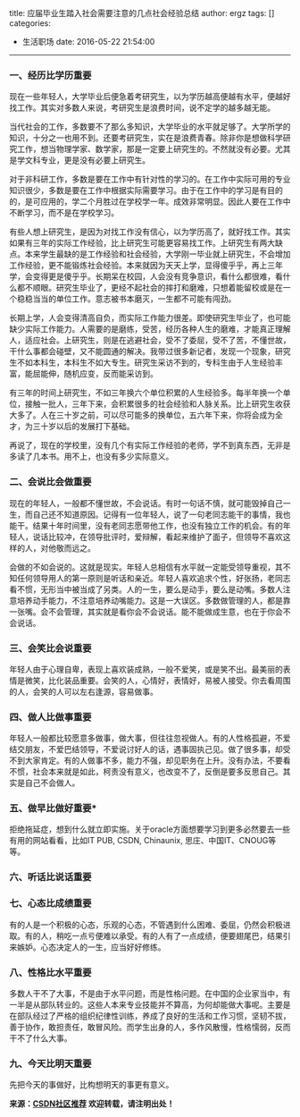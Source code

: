 title: 应届毕业生踏入社会需要注意的几点社会经验总结
author: ergz
tags: []
categories:
  - 生活职场
date: 2016-05-22 21:54:00
---
### 一、经历比学历重要  

现在一些年轻人，大学毕业后便急着考研究生，以为学历越高便越有水平，便越好找工作。其实对多数人来说，考研究生是浪费时间，说不定学的越多越无能。  

当代社会的工作，多数要不了那么多知识，大学毕业的水平就足够了。大学所学的知识，十分之一也用不到。还要考研究生，实在是浪费青春。除非你是想做科学研究工作，想当物理学家、数学家，那是一定要上研究生的。不然就没有必要。尤其是学文科专业，更是没有必要上研究生。  

<!--more-->

对于非科研工作，多数是要在工作中有针对性的学习的。在工作中实际可用的专业知识很少，多数是要在工作中根据实际需要学习。由于在工作中的学习是有目的的，是可应用的，学二个月胜过在学校学一年。成效非常明显。因此人要在工作中不断学习，而不是在学校学习。  

有些人想上研究生，是因为对找工作没有信心，以为学历高了，就好找工作。其实如果有三年的实际工作经验，比上研究生可能更容易找工作。上研究生有两大缺点。本来学生最缺的是工作经验和社会经验，大学刚一毕业就上研究生，不会增加工作经验，更不能锻炼社会经验。本来就因为天天上学，显得傻乎乎，再上三年学，会变得更是傻乎乎。长期呆在校园，人会没有竞争意识，看什么都很难，看什么都不顺眼。研究生毕业了，更经不起社会的摔打和磨难，只想着能留校或是在一个稳稳当当的单位工作。意志被书本磨灭，一生都不可能有闯劲。  

长期上学，人会变得清高自负，而实际工作能力很差。即使研究生毕业了，也可能缺少实际工作能力。人需要的是磨练，受苦，经历各种人生的磨难，才能真正理解人，适应社会。上研究生，则是在逃避社会，受不了委屈，受不了苦，不懂世故，干什么事都会碰壁，又不能圆通的解决。我带过很多新记者，发现一个现象，研究生不如本科生，本科生不如大专生。研究生采访不到的，专科生由于人生经验丰富，能屈能伸，随机应变，反而能采访到。  

有三年的时间上研究生，不如三年换六个单位积累的人生经验多。每半年换一个单位，接触一批人，三年下来，会积累很多的社会经验和人脉关系。比上研究生收获大多了。人在三十岁之前，可以尽可能多的换单位，五六年下来，你将会成为全才，为三十岁以后的发展打下基础。  

再说了，现在的学校里，没有几个有实际工作经验的老师，学不到真东西，无非是多读了几本书。用不上，也没有多少实际意义。  

### 二、会说比会做重要  

现在的年轻人，一般都不懂世故，不会说话。有时一句话不慎，就可能毁掉自己一生，而自己还不知道原因。记得有一位年轻人，说了一句老同志能干的事情，我也能干。结果十年时间里，没有老同志愿带他工作，也没有独立工作的机会。有的年轻人，说话比较冲，在领导批评时，爱辩解，看起来维护了面子，但领导不喜欢这样的人，对他敬而远之。  

会做的不如会说的。这就是现实。年轻人总相信有水平就一定能受领导重视，其不知任何领导用人的第一原则是听话和亲近。年轻人喜欢追求个性，好张扬，老同志看不惯，无形当中被当成了另类。人的一生，要么是动手，要么是动嘴。多数人注意培养动手能力，不注意培养动嘴能力。这是一大误区。多数做管理的人，都是靠一张嘴。会不会管理，其实就是看你会不会说话。能不能做成生意，也在于你会不会说话。  

### 三、会笑比会说重要  

年轻人由于心理自卑，表现上喜欢装成熟，一般不爱笑，或是笑不出。最美丽的表情是微笑，比化装品重要。会笑的人，心情好，表情好，易被人接受。你去看周围的人，会笑的人可以左右逢源，容易做事。  

### 四、做人比做事重要  

年轻人一般都比较愿意多做事，做大事，但往往忽视做人。有的人性格孤避，不爱结交朋友，不爱巴结领导，不爱说讨好人的话，遇事固执己见。做了很多事，却受不到大家肯定。有的人做事不多，能力不强，却见职务在上升。没有办法，不要看不惯，社会本来就是如此，柯责没有意义，也改变不了，反倒是要多反思自己。其实是自己不会做人。  

### 五、做早比做好重要*  

拒绝拖延症，想到什么就立即实施。关于oracle方面想要学习到更多必然要去一些有用的网站看看，比如IT PUB, CSDN, Chinaunix, 思庄、中国IT、CNOUG等等。

### 六、听话比说话重要

### 七、心态比成绩重要  

有的人是一个积极的心态，乐观的心态，不管遇到什么困难、委屈，仍然会积极进取。有的人，稍吃一点亏便难以承受。有的人有了一点成绩，便要翅尾巴，结果引来嫉妒。心态决定人的一生，应当好好修练。  

### 八、性格比水平重要  

多数人干不了大事，不是由于水平问题，而是性格问题。在中国的企业家当中，有一半是从部队转业的。这些人本来专业技能并不算高，为何却能做大事呢。主要是在部队经过了严格的组织纪律性训练，养成了良好的生活和工作习惯，坚韧不拔，善于协作，敢担责任，敢冒风险。而学生出身的人，多作风散慢，性格懦弱，反而干不了什么大事。  

### 九、今天比明天重要  

先把今天的事做好，比构想明天的事更有意义。  

**来源：[CSDN社区推荐](http://bbs.csdn.net/topics/391056194)
欢迎转载，请注明出处！**